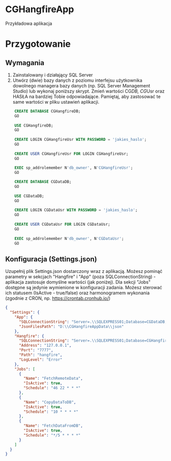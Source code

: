 ﻿# CGHangfireApp

Przykładowa aplikacja

# Przygotowanie

## Wymagania

1. Zainstalowany i działający SQL Server
2. Utwórz (dwie) bazy danych z poziomu interfejsu użytkownika dowolnego managera bazy danych (np. SQL Server Management Studio) lub wykonaj poniższy skrypt. Zmień wartości CG*DB, CG*Usr oraz HASŁA na bardziej Tobie odpowiadające. Pamiętaj, aby zastosować te same wartości w pliku ustawień aplikacji.

```sql
    CREATE DATABASE CGHangfireDB;
    GO 
    
    USE CGHangfireDB;
    GO
    
    CREATE LOGIN CGHangfireUsr WITH PASSWORD = 'jakies_haslo';  
    GO  
    
    CREATE USER CGHangfireUsr FOR LOGIN CGHangfireUsr;  
    GO 
    
    EXEC sp_addrolemember N'db_owner', N'CGHangfireUsr';
    GO

    CREATE DATABASE CGDataDB;
    GO 
    
    USE CGDataDB;
    GO
    
    CREATE LOGIN CGDataUsr WITH PASSWORD = 'jakies_haslo';  
    GO  
    
    CREATE USER CGDataUsr FOR LOGIN CGDataUsr;  
    GO 
    
    EXEC sp_addrolemember N'db_owner', N'CGDataUsr';
    GO
```

## Konfiguracja (Settings.json)

Uzupełnij plik Settings.json dostarczony wraz z aplikacją. Możesz pominąć parametry w sekcjach "Hangfire" i "App"
(poza SQLConnectionString) - aplikacja zastosuje domyślne wartości (jak poniżej). Dla sekcji "Jobs" dostępne są jedynie wymienione w konfiguracji zadania. Możesz sterować ich statusem (IsActive - true/false) oraz harmonogramem wykonania (zgodnie z CRON, np. https://crontab.cronhub.io/)

```json
{
  "Settings": {
    "App": {
      "SQLConnectionString": "Server=.\\SQLEXPRESS01;Database=CGDataDB;User Id=CGDataUsr;Password=jakies_haslo;",
      "JsonFilesPath": "D:\\CGHangfireAppData\\json"
    },
    "Hangfire": {
      "SQLConnectionString": "Server=.\\SQLEXPRESS01;Database=CGHangfireDB;User Id=CGHangfireUsr;Password=jakies_haslo;",
      "Address": "127.0.0.1",
      "Port": "7777",
      "Path": "hangfire",
      "LogLevel": "Error"
    },
    "Jobs": [
      {
        "Name": "FetchRemoteData",
        "IsActive": true,
        "Schedule": "46 22 * * *"
      },
      {
        "Name": "CopyDataToDB",
        "IsActive": true,
        "Schedule": "10 * * * *"
      },
      {
        "Name": "FetchDataFromDB",
        "IsActive": true,
        "Schedule": "*/5 * * * *"
      }
    ]
  }
}
```

